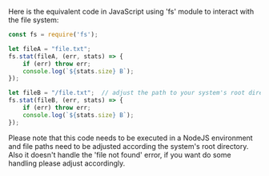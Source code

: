 Here is the equivalent code in JavaScript using 'fs' module to interact with the file system:

```JavaScript
const fs = require('fs');

let fileA = "file.txt";
fs.stat(fileA, (err, stats) => { 
    if (err) throw err;
    console.log(`${stats.size} B`);
});

let fileB = "/file.txt";  // adjust the path to your system's root directory here
fs.stat(fileB, (err, stats) => { 
    if (err) throw err;
    console.log(`${stats.size} B`);
});
```
Please note that this code needs to be executed in a NodeJS environment and file paths need to be adjusted according the system's root directory. Also it doesn't handle the 'file not found' error, if you want do some handling please adjust accordingly.
